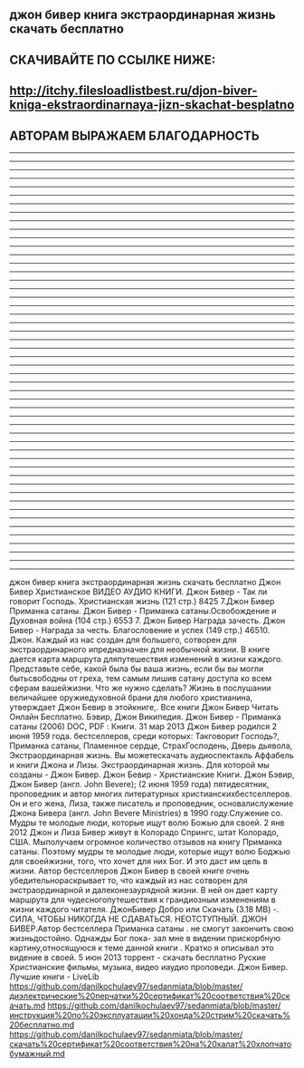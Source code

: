 джон бивер книга экстраординарная жизнь скачать бесплатно
--------------------------------------------------
СКАЧИВАЙТЕ ПО ССЫЛКЕ НИЖЕ:
--------------------------------------------------
http://itchy.filesloadlistbest.ru/djon-biver-kniga-ekstraordinarnaya-jizn-skachat-besplatno
--------------------------------------------------
АВТОРАМ ВЫРАЖАЕМ БЛАГОДАРНОСТЬ
--------------------------------------------------
--------------------------------------------------
--------------------------------------------------
--------------------------------------------------
--------------------------------------------------
--------------------------------------------------
--------------------------------------------------
--------------------------------------------------
--------------------------------------------------
--------------------------------------------------
--------------------------------------------------
--------------------------------------------------
--------------------------------------------------
--------------------------------------------------
--------------------------------------------------
--------------------------------------------------
--------------------------------------------------
--------------------------------------------------
--------------------------------------------------
--------------------------------------------------
--------------------------------------------------
--------------------------------------------------
--------------------------------------------------
--------------------------------------------------
--------------------------------------------------
--------------------------------------------------
--------------------------------------------------
--------------------------------------------------
--------------------------------------------------
--------------------------------------------------
--------------------------------------------------
--------------------------------------------------
--------------------------------------------------
--------------------------------------------------
--------------------------------------------------
--------------------------------------------------
--------------------------------------------------
--------------------------------------------------
--------------------------------------------------
--------------------------------------------------
--------------------------------------------------
--------------------------------------------------
--------------------------------------------------
--------------------------------------------------
--------------------------------------------------
--------------------------------------------------
--------------------------------------------------
--------------------------------------------------
--------------------------------------------------
--------------------------------------------------
--------------------------------------------------
джон бивер книга экстраординарная жизнь скачать бесплатно Джон Бивер  Христианское ВИДЕО АУДИО КНИГИ. Джон Бивер - Так ли говорит Господь. Христианская жизнь (121 стр.) 8425 7.Джон Бивер Приманка сатаны. Джон Бивер - Приманка сатаны.Освобождение и Духовная война (104 стр.) 6553 7. Джон Бивер Награда зачесть. Джон Бивер - Награда за честь. Благословение и успех (149 стр.) 46510. Джон. Каждый из нас создан для большего, сотворен для экстраординарного ипредназначен для необычной жизни. В книге дается карта маршрута дляпутешествия изменений в жизни каждого. Представьте себе, какой была бы ваша жизнь, если бы вы могли бытьсвободны от греха, тем самым лишив сатану доступа ко всем сферам вашейжизни. Что же нужно сделать? Жизнь в послушании  величайшее оружиедуховной брани для любого христианина,  утверждает Джон Бевир в этойкниге,. Все книги Джон Бивер  Читать Онлайн Бесплатно. Бэвир, Джон  Википедия. Джон Бивер - Приманка сатаны (2006) DOC, PDF : Книги. 31 мар 2013  Джон Бивер родился 2 июня 1959 года.  бестселлеров, среди которых: Такговорит Господь?, Приманка сатаны, Пламенное сердце, СтрахГосподень, Дверь дьявола, Экстраординарная жизнь.  Вы можетескачать аудиоспектакль Аффабель и книги Джона и Лизы. Экстраординарная жизнь. Для которой мы созданы - Джон Бивер. Джон Бевир - Христианские Книги. Джон Бэвир, Джон Бивер (англ. John Bevere); (2 июня 1959 года) пятидесятник, проповедник и автор многих литературных христианскихбестселлеров. Он и его жена, Лиза, также писатель и проповедник, основалислужение Джона Бивера (англ. John Bevere Ministries) в 1990 году.Служение со. Мудры те молодые люди, которые ищут волю Божью для своей. 2 янв 2012  Джон и Лиза Бивер живут в Колорадо Спрингс, штат Колорадо, США.  Мыполучаем огромное количество отзывов на книгу Приманка сатаны. Поэтому мудры те молодые люди, которые ищут волю Боджью для своейжизни, того, что хочет для них Бог. И это даст им цель в жизни. Автор бестселлеров Джон Бивер в своей книге очень убедительнораскрывает то, что каждый из нас сотворен для экстраординарной и далеконезаурядной жизни. В ней он дает карту маршрута для чудесногопутешествия к грандиозным изменениям в жизни каждого читателя. ДжонБивер  Добро или
Скачать (3.18 MB) -. СИЛА, ЧТОБЫ НИКОГДА НЕ СДАВАТЬСЯ. НЕОТСТУПНЫЙ. ДЖОН БИВЕР.Автор бестселлера Приманка сатаны . не смогут закончить свою жизньдостойно. Однажды Бог пока- зал мне в видении прискорбную картину,относящуюся к теме данной книги .  Кратко я описывал это видение в своей. 5 июн 2013  торрент - скачать бесплатно Руские Христианскиe фильмы, музыка, видео иаудио проповеди. Джон Бивер. Лучшие книги - LiveLib
https://github.com/danilkochulaev97/sedanmiata/blob/master/диэлектрические%20перчатки%20сертификат%20соответствия%20скачать.md
https://github.com/danilkochulaev97/sedanmiata/blob/master/инструкция%20по%20эксплуатации%20хонда%20стрим%20скачать%20бесплатно.md
https://github.com/danilkochulaev97/sedanmiata/blob/master/скачать%20сертификат%20соответствия%20на%20халат%20хлопчатобумажный.md